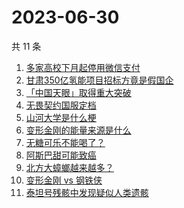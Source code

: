 # 2023-06-30

共 11 条

<!-- BEGIN -->
<!-- 最后更新时间 Fri Jun 30 2023 13:07:25 GMT+0800 (China Standard Time) -->

1. [多家高校下月起停用微信支付](https://www.zhihu.com/search?q=%E5%A4%9A%E5%AE%B6%E9%AB%98%E6%A0%A1%E4%B8%8B%E6%9C%88%E8%B5%B7%E5%81%9C%E7%94%A8%E5%BE%AE%E4%BF%A1%E6%94%AF%E4%BB%98)
1. [甘肃350亿氢能项目招标方竟是假国企](https://www.zhihu.com/search?q=%E7%94%98%E8%82%83350%E4%BA%BF%E6%B0%A2%E8%83%BD%E9%A1%B9%E7%9B%AE%E6%8B%9B%E6%A0%87%E6%96%B9%E7%AB%9F%E6%98%AF%E5%81%87%E5%9B%BD%E4%BC%81)
1. [「中国天眼」取得重大突破](https://www.zhihu.com/search?q=%E3%80%8C%E4%B8%AD%E5%9B%BD%E5%A4%A9%E7%9C%BC%E3%80%8D%E5%8F%96%E5%BE%97%E9%87%8D%E5%A4%A7%E7%AA%81%E7%A0%B4)
1. [无畏契约国服定档](https://www.zhihu.com/search?q=%E6%97%A0%E7%95%8F%E5%A5%91%E7%BA%A6%E5%9B%BD%E6%9C%8D%E5%AE%9A%E6%A1%A3)
1. [山河大学是什么梗](https://www.zhihu.com/search?q=%E5%B1%B1%E6%B2%B3%E5%A4%A7%E5%AD%A6%E6%98%AF%E4%BB%80%E4%B9%88%E6%A2%97)
1. [变形金刚的能量来源是什么](https://www.zhihu.com/search?q=%E5%8F%98%E5%BD%A2%E9%87%91%E5%88%9A%E7%9A%84%E8%83%BD%E9%87%8F%E6%9D%A5%E6%BA%90%E6%98%AF%E4%BB%80%E4%B9%88)
1. [无糖可乐不能喝了？](https://www.zhihu.com/search?q=%E6%97%A0%E7%B3%96%E5%8F%AF%E4%B9%90%E4%B8%8D%E8%83%BD%E5%96%9D%E4%BA%86%EF%BC%9F)
1. [阿斯巴甜可能致癌](https://www.zhihu.com/search?q=%E9%98%BF%E6%96%AF%E5%B7%B4%E7%94%9C%E5%8F%AF%E8%83%BD%E8%87%B4%E7%99%8C)
1. [北方大蟑螂越来越多？](https://www.zhihu.com/search?q=%E5%8C%97%E6%96%B9%E5%A4%A7%E8%9F%91%E8%9E%82%E8%B6%8A%E6%9D%A5%E8%B6%8A%E5%A4%9A%EF%BC%9F)
1. [变形金刚 vs 钢铁侠](https://www.zhihu.com/search?q=%E5%8F%98%E5%BD%A2%E9%87%91%E5%88%9A%20vs%20%E9%92%A2%E9%93%81%E4%BE%A0)
1. [泰坦号残骸中发现疑似人类遗骸](https://www.zhihu.com/search?q=%E6%B3%B0%E5%9D%A6%E5%8F%B7%E6%AE%8B%E9%AA%B8%E4%B8%AD%E5%8F%91%E7%8E%B0%E7%96%91%E4%BC%BC%E4%BA%BA%E7%B1%BB%E9%81%97%E9%AA%B8)

<!-- END -->
